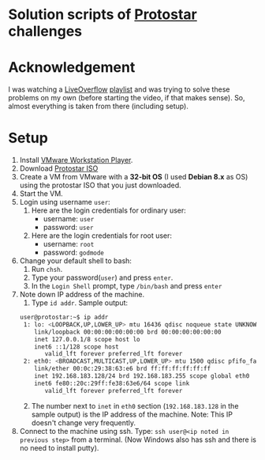 # Solution scripts of [Protostar](https://exploit.education/protostar/) challenges

# Acknowledgement
I was watching a [LiveOverflow](https://www.youtube.com/channel/UClcE-kVhqyiHCcjYwcpfj9w) [playlist](https://www.youtube.com/playlist?list=PLhixgUqwRTjxglIswKp9mpkfPNfHkzyeN) and was trying to solve these problems on my own (before starting the video, if that makes sense). So, almost everything is taken from there (including setup).

# Setup
1. Install [VMware Workstation Player](https://www.vmware.com/in/products/workstation-player/workstation-player-evaluation.html).
2. Download [Protostar ISO](https://github.com/ExploitEducation/Protostar/releases/download/v2.0.0/exploit-exercises-protostar-2.iso)
3. Create a VM from VMware with a **32-bit OS** (I used **Debian 8.x** as OS) using the protostar ISO that you just downloaded.
4. Start the VM. 
5. Login using username `user`:
   1. Here are the login credentials for ordinary user:
      - username: `user`
      - password: `user`
   2. Here are the login credentials for root user:
      - username: `root`
      - password: `godmode`
6. Change your default shell to bash:
   1. Run `chsh`.
   2. Type your password(`user`) and press `enter`.
   3. In the `Login Shell` prompt, type `/bin/bash` and press `enter`
7. Note down IP address of the machine. 
   1. Type `id addr`. Sample output:
   ```bash
   user@protostar:~$ ip addr
    1: lo: <LOOPBACK,UP,LOWER_UP> mtu 16436 qdisc noqueue state UNKNOWN
       link/loopback 00:00:00:00:00:00 brd 00:00:00:00:00:00
       inet 127.0.0.1/8 scope host lo
       inet6 ::1/128 scope host
          valid_lft forever preferred_lft forever
    2: eth0: <BROADCAST,MULTICAST,UP,LOWER_UP> mtu 1500 qdisc pfifo_fast state UNKNOWN qlen 1000
       link/ether 00:0c:29:38:63:e6 brd ff:ff:ff:ff:ff:ff
       inet 192.168.183.128/24 brd 192.168.183.255 scope global eth0
       inet6 fe80::20c:29ff:fe38:63e6/64 scope link
          valid_lft forever preferred_lft forever
    ```
    2. The number next to `inet` in `eth0` section (`192.168.183.128` in the sample output) is the IP address of the machine.
    Note: This IP doesn't change very frequently.
8. Connect to the machine using ssh. Type: `ssh user@<ip noted in previous step>` from a terminal. (Now Windows also has ssh and there is no need to install putty).
